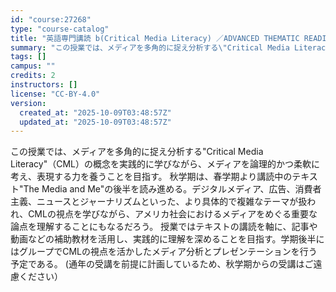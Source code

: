 ```yaml
---
id: "course:27268"
type: "course-catalog"
title: "英語専門講読 b(Critical Media Literacy) ／ADVANCED THEMATIC READING (B)"
summary: "この授業では、メディアを多角的に捉え分析する\"Critical Media Literacy\"（CML）の概念を実践的に学びながら、メディアを論理的かつ柔軟に考え、表現する力を養うことを目指す。 秋学期は、春学期より講読中のテキスト\"The…"
tags: []
campus: ""
credits: 2
instructors: []
license: "CC-BY-4.0"
version:
  created_at: "2025-10-09T03:48:57Z"
  updated_at: "2025-10-09T03:48:57Z"
---
```

この授業では、メディアを多角的に捉え分析する"Critical Media Literacy"（CML）の概念を実践的に学びながら、メディアを論理的かつ柔軟に考え、表現する力を養うことを目指す。 秋学期は、春学期より講読中のテキスト"The Media and Me"の後半を読み進める。デジタルメディア、広告、消費者主義、ニュースとジャーナリズムといった、より具体的で複雑なテーマが扱われ、CMLの視点を学びながら、アメリカ社会におけるメディアをめぐる重要な論点を理解することにもなるだろう。 授業ではテキストの講読を軸に、記事や動画などの補助教材を活用し、実践的に理解を深めることを目指す。学期後半にはグループでCMLの視点を活かしたメディア分析とプレゼンテーションを行う予定である。 (通年の受講を前提に計画しているため、秋学期からの受講はご遠慮ください）
